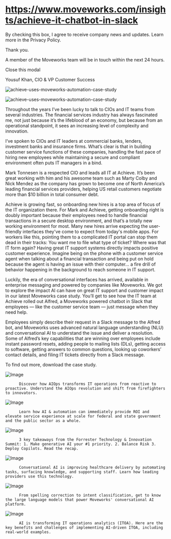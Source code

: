 # https://www.moveworks.com/insights/achieve-it-chatbot-in-slack

By checking this box, I agree to receive company news and updates. Learn more in the Privacy Policy.

Thank you.

A member of the Moveworks team will be in touch within the next 24 hours.



  Close this modal
  



Yousuf Khan, CIO & VP Customer Success


![achieve-uses-moveworks-automation-case-study](https://www.moveworks.com/hubfs/img/blog/freedom-financial-uses-moveworks-automation-case-study.jpg)

![achieve-uses-moveworks-automation-case-study](https://www.moveworks.com/hubfs/img/blog/freedom-financial-uses-moveworks-automation-case-study.jpg)

Throughout the years I’ve been lucky to talk to CIOs and IT teams from several industries. The financial services industry has always fascinated me, not just because it’s the lifeblood of an economy, but because from an operational standpoint, it sees an increasing level of complexity and innovation. 

I’ve spoken to CIOs and IT leaders at commercial banks, lenders, investment banks and insurance firms. What’s clear is that in building customer service functions of these companies, handling the fast pace of hiring new employees while maintaining a secure and compliant environment often puts IT managers in a bind. 

Mark Tonnesen is a respected CIO and leads all IT at Achieve. It’s been great working with him and his awesome team such as Marty Colby and Nick Mendez as the company has grown to become one of North America’s leading financial services providers, helping US retail customers negotiate more than $10 billion in total consumer debt. 

Achieve is growing fast, so onboarding new hires is a top area of focus of the IT organization there. For Mark and Achieve, getting onboarding right is doubly important because their employees need to handle financial transactions in a secure desktop environment, and that’s a totally new working environment for most. Many new hires arrive expecting the user-friendly interfaces they've come to expect from today's mobile apps. For workers like this, pointing them to a complicated IT portal can stop them dead in their tracks: You want me to file what type of ticket? Where was that IT form again? Having great IT support systems directly impacts positive customer experience. Imagine being on the phone with a customer service agent when talking about a financial transaction and being put on hold because the agent is having an issue with their computer… a fire drill of behavior happening in the background to reach someone in IT support. 

Luckily, the era of conversational interfaces has arrived, available in enterprise messaging and powered by companies like Moveworks. We got to explore the impact AI can have on great IT support and customer impact in our latest Moveworks case study. You’ll get to see how the IT team at Achieve rolled out Alfred, a Moveworks powered chatbot in Slack that employees — like the customer service team — just message when they need help.

Employees simply describe their request in a Slack message to the Alfred bot, and Moveworks uses advanced natural language understanding (NLU) and conversational AI to understand the issue and deliver a resolution. Some of Alfred’s key capabilities that are winning over employees include instant password resets, adding people to mailing lists (DLs), getting access to software, getting answers to common questions, looking up coworkers’ contact details, and filing IT tickets directly from a Slack message.

To find out more, download the case study.

![Image](https://www.moveworks.com/hs-fs/hubfs/AIOps-featured-image.png?length=50&name=AIOps-featured-image.png)


          Discover how AIOps transforms IT operations from reactive to proactive. Understand the AIOps revolution and shift from firefighters to innovators.
        

![Image](https://www.moveworks.com/hs-fs/hubfs/Public-Sector-Convo-AI.png?length=50&name=Public-Sector-Convo-AI.png)


          Learn how AI & automation can immediately provide ROI and elevate service experience at scale for federal and state government and the public sector as a whole.
        

![Image](https://www.moveworks.com/hs-fs/hubfs/Forrester%20T%26I%20%281%29.png?length=50&name=Forrester%20T&I%20%281%29.png)


          3 key takeaways from the Forrester Technology & Innovation Summit: 1. Make generative AI your #1 priority. 2. Balance Risk 3. Deploy Copilots. Read the recap.
        

![Image](https://www.moveworks.com/hs-fs/hubfs/healthcare-test.png?length=50&name=healthcare-test.png)


          Conversational AI is improving healthcare delivery by automating tasks, surfacing knowledge, and supporting staff. Learn how leading providers use this technology.
        

![Image](https://www.moveworks.com/hs-fs/hubfs/Moveworks_LLM_Feature.png?length=50&name=Moveworks_LLM_Feature.png)


          From spelling correction to intent classification, get to know the large language models that power Moveworks' conversational AI platform.
        

![Image](https://www.moveworks.com/hs-fs/hubfs/ITOA_feature.png?length=50&name=ITOA_feature.png)


          AI is transforming IT operations analytics (ITOA). Here are the key benefits and challenges of implementing AI-driven ITOA, including real-world examples.
        

